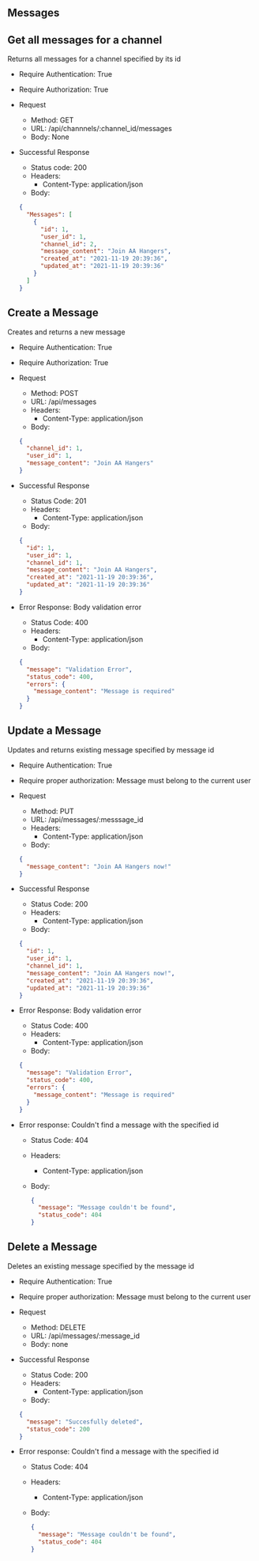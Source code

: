 ## Messages

## Get all messages for a channel

Returns all messages for a channel specified by its id

- Require Authentication: True
- Require Authorization: True
- Request

  - Method: GET
  - URL: /api/channnels/:channel_id/messages
  - Body: None

- Successful Response

  - Status code: 200
  - Headers:
    - Content-Type: application/json
  - Body:

  ```json
  {
    "Messages": [
      {
        "id": 1,
        "user_id": 1,
        "channel_id": 2,
        "message_content": "Join AA Hangers",
        "created_at": "2021-11-19 20:39:36",
        "updated_at": "2021-11-19 20:39:36"
      }
    ]
  }
  ```

## Create a Message

Creates and returns a new message

- Require Authentication: True
- Require Authorization: True
- Request

  - Method: POST
  - URL: /api/messages
  - Headers:
    - Content-Type: application/json
  - Body:

  ```json
  {
    "channel_id": 1,
    "user_id": 1,
    "message_content": "Join AA Hangers"
  }
  ```

- Successful Response

  - Status Code: 201
  - Headers:
    - Content-Type: application/json
  - Body:

  ```json
  {
    "id": 1,
    "user_id": 1,
    "channel_id": 1,
    "message_content": "Join AA Hangers",
    "created_at": "2021-11-19 20:39:36",
    "updated_at": "2021-11-19 20:39:36"
  }
  ```

- Error Response: Body validation error

  - Status Code: 400
  - Headers:
    - Content-Type: application/json
  - Body:

  ```json
  {
    "message": "Validation Error",
    "status_code": 400,
    "errors": {
      "message_content": "Message is required"
    }
  }
  ```

## Update a Message

Updates and returns existing message specified by message id

- Require Authentication: True
- Require proper authorization: Message must belong to
  the current user
- Request

  - Method: PUT
  - URL: /api/messages/:messsage_id
  - Headers:
    - Content-Type: application/json
  - Body:

  ```json
  {
    "message_content": "Join AA Hangers now!"
  }
  ```

- Successful Response

  - Status Code: 200
  - Headers:
    - Content-Type: application/json
  - Body:

  ```json
  {
    "id": 1,
    "user_id": 1,
    "channel_id": 1,
    "message_content": "Join AA Hangers now!",
    "created_at": "2021-11-19 20:39:36",
    "updated_at": "2021-11-19 20:39:36"
  }
  ```

- Error Response: Body validation error

  - Status Code: 400
  - Headers:
    - Content-Type: application/json
  - Body:

  ```json
  {
    "message": "Validation Error",
    "status_code": 400,
    "errors": {
      "message_content": "Message is required"
    }
  }
  ```

- Error response: Couldn't find a message with the specified id

  - Status Code: 404
  - Headers:
    - Content-Type: application/json
  - Body:

    ```json
    {
      "message": "Message couldn't be found",
      "status_code": 404
    }
    ```

## Delete a Message

Deletes an existing message specified by the message id

- Require Authentication: True
- Require proper authorization: Message must belong to
  the current user
- Request

  - Method: DELETE
  - URL: /api/messages/:message_id
  - Body: none

- Successful Response

  - Status Code: 200
  - Headers:
    - Content-Type: application/json
  - Body:

  ```json
  {
    "message": "Succesfully deleted",
    "status_code": 200
  }
  ```

- Error response: Couldn't find a message with the specified id

  - Status Code: 404
  - Headers:
    - Content-Type: application/json
  - Body:

    ```json
    {
      "message": "Message couldn't be found",
      "status_code": 404
    }
    ```
